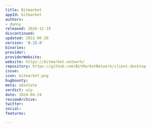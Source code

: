 ```yaml
---
title: Bitmarket
appId: bitmarket
authors:
- danny
released: 2020-12-19
discontinued: 
updated: 2022-06-20
version: '0.15.0'
binaries: 
provider: 
providerWebsite: 
website: https://bitmarket.network/
repository: https://github.com/BitMarketNetwork/client-desktop
issue: 
icon: bitmarket.png
bugbounty: 
meta: obsolete
verdict: wip
date: 2024-04-24
reviewArchive: 
twitter: 
social: 
features: 

---
```



